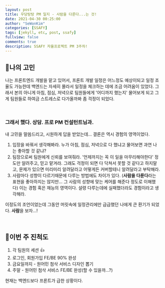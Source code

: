 ```yaml
---
layout: post
title: 우당탕탕 PM 일지 - 사람을 다룬다...는 것!
date: 2021-04-30 00:25:00
author: "SeWonKim"
categories: [SSAFY]
tags: [jekyll, etc, post, ssafy]
fullview: false
comments: true
description: SSAFY 자율프로젝트 PM 3주차!
---
```



## 🍔나의 고민

나는 프론트엔드 개발을 맡고 있어서, 프론트 개발 일정은 어느정도 예상이되고 일정 조율도 가능한데 백엔드는 자세히 몰라서 일정을 체크하는 데에 조금 어려움이 있었다. 그래서 본의 아니게 아침, 점심, 저녁으로 팀원들에게 '어디까지 했는지' 물어보게 되고 그게 팀원들로 하여금 스트레스로 다가올까봐 좀 걱정이 되었다.


&nbsp;

### 그래서 했다. 상담. 프로 PM 컨설턴트님과.

내 고민을 말씀드리고, 시원하게 답을 받았는데... 결론은 역시 경험의 영역이었다.

1. 입장을 바꿔서 생각해봐라. 누가 아침, 점심, 저녁으로 다 했냐고 물어보면 과연 나는 좋아할 것 같냐?
2. 팀장으로써 팀원에게 신뢰를 보여줘라. '언제까지는 꼭 이 일을 마무리해야한다' 정도만 알려주고, 믿고 맡겨라. 그래도 걱정이 되면 다 닥쳐서 못할 것 같다고 하지말고, 문제가 있으면 미리미리 알려달라고 어떻게든 커버할테니 알려달라고 부탁해라.
3. 사람마다 성향이 다르기때문에 다루는 방법에도 차이가 있다. (**사람을 다룬다**라는 표현을 좋아하지는 않지만... 그 사람의 성향에 맞는 케어를 해준다 정도로 이해했다) 이는 경험 혹은 재능의 영역이다. 설령 다루는데에 실패했더라도 경험이라고 생각해라.

이정도의 조언이었는데 그동안 머릿속에 일정관리에만 급급했던 나에게 큰 환기가 되었다. **사람**을 보자...!

&nbsp;
&nbsp;


## 🍟이번 주 진척도 

1. 각 팀원의 세션 👍
2. 로그인, 회원가입 FE/BE 90% 완성
3. 금요일까지 - 원어민 첨삭 서비스 디자인 뽑기
4. 주말 - 원어민 첨삭 서비스 FE/BE 완성(할 수 있을까...?)


현재는 백엔드보다 프론트가 급한 상황이다.

&nbsp;
&nbsp;
